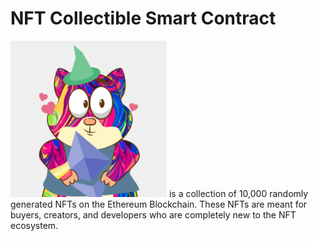 # NFT Collectible Smart Contract

<img src='squirrels.gif' height="250" width="250" /> is a collection of 10,000 randomly generated NFTs on the Ethereum Blockchain. These NFTs are meant for buyers, creators, and developers who are completely new to the NFT ecosystem.
